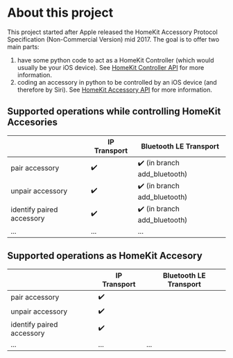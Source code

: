 # About this project

This project started after Apple released the HomeKit Accessory Protocol Specification (Non-Commercial Version) mid 2017. The goal is to offer two main parts:

 1. have some python code to act as a HomeKit Controller (which would usually be your iOS device). See [HomeKit Controller API](./HomeKit-Controller-API.md) for more information.
 2. coding an accessory in python to be controlled by an iOS device (and therefore by Siri). See [HomeKit Accessory API](./HomeKit-Accessory-API.md) for more information.

## Supported operations while controlling HomeKit Accesories

|   | IP Transport | Bluetooth LE Transport |
| ------------- | ------------- | ------------- |
| pair accessory  |   :heavy_check_mark:  |  :heavy_check_mark: (in branch add_bluetooth) |
| unpair accessory  |   :heavy_check_mark:  |  :heavy_check_mark: (in branch add_bluetooth) |
| identify paired accessory  |   :heavy_check_mark:  |  :heavy_check_mark: (in branch add_bluetooth) |
| ...  | ... | ... |

## Supported operations as HomeKit Accesory

|   | IP Transport | Bluetooth LE Transport |
| ------------- | ------------- | ------------- |
| pair accessory  |   :heavy_check_mark:  |   |
| unpair accessory  |   :heavy_check_mark:  |   |
| identify paired accessory  |   :heavy_check_mark:  |  |
| ...  | ... | ... |


